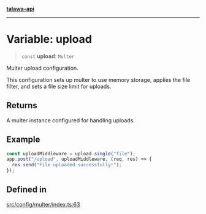 [**talawa-api**](../../../README.md)

***

# Variable: upload

> `const` **upload**: `Multer`

Multer upload configuration.

This configuration sets up multer to use memory storage, applies the file filter,
and sets a file size limit for uploads.

## Returns

A multer instance configured for handling uploads.

## Example

```typescript
const uploadMiddleware = upload.single("file");
app.post("/upload", uploadMiddleware, (req, res) => {
  res.send("File uploaded successfully!");
});
```

## Defined in

[src/config/multer/index.ts:63](https://github.com/Suyash878/talawa-api/blob/e4413cec641a837926071678fed3c7f67234e31e/src/config/multer/index.ts#L63)
